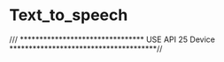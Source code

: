 # Text_to_speech

/// ******************************** USE API 25 Device **************************************//
